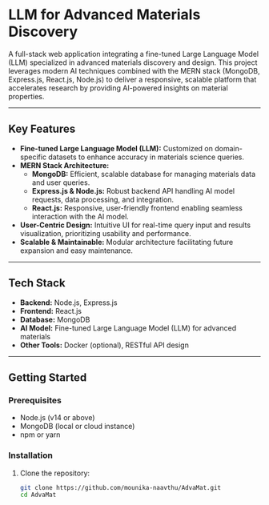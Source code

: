 # LLM for Advanced Materials Discovery

A full-stack web application integrating a fine-tuned Large Language Model (LLM) specialized in advanced materials discovery and design. This project leverages modern AI techniques combined
with the MERN stack (MongoDB, Express.js, React.js, Node.js) to deliver a responsive, scalable platform that accelerates research by providing AI-powered insights on material properties.

---

## Key Features

- **Fine-tuned Large Language Model (LLM):** Customized on domain-specific datasets to enhance accuracy in materials science queries.
- **MERN Stack Architecture:**  
  - **MongoDB:** Efficient, scalable database for managing materials data and user queries.  
  - **Express.js & Node.js:** Robust backend API handling AI model requests, data processing, and integration.  
  - **React.js:** Responsive, user-friendly frontend enabling seamless interaction with the AI model.
- **User-Centric Design:** Intuitive UI for real-time query input and results visualization, prioritizing usability and performance.
- **Scalable & Maintainable:** Modular architecture facilitating future expansion and easy maintenance.

---

## Tech Stack

- **Backend:** Node.js, Express.js  
- **Frontend:** React.js  
- **Database:** MongoDB  
- **AI Model:** Fine-tuned Large Language Model (LLM) for advanced materials  
- **Other Tools:** Docker (optional), RESTful API design

---

## Getting Started

### Prerequisites

- Node.js (v14 or above)  
- MongoDB (local or cloud instance)  
- npm or yarn

### Installation

1. Clone the repository:

   ```bash
   git clone https://github.com/mounika-naavthu/AdvaMat.git
   cd AdvaMat
